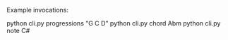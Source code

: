 Example invocations:

python cli.py progressions "G C D"
python cli.py chord Abm
python cli.py note C#